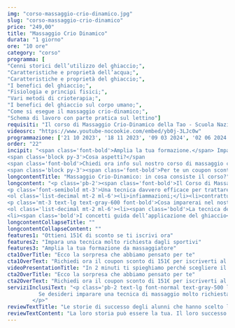 ```yaml
---
img: "corso-massaggio-crio-dinamico.jpg"
slug: "corso-massaggio-crio-dinamico"
price: "249,00"
title: "Massaggio Crio Dinamico"
durata: "1 giorno"
ore: "10 ore"
category: "corso"
programma: [
"Cenni storici dell’utilizzo del ghiaccio;",
"Caratteristiche e proprietà dell’acqua;",
"Caratteristiche e proprietà del ghiaccio;",
"I benefici del ghiaccio;",
"Fisiologia e principi fisici;",
"Vari metodi di crioterapia;",
"I benefici del ghiaccio sul corpo umano;",
"Come si esegue il massaggio crio-dinamico;",
"Schema di lavoro con parte pratica sul lettino"]
requisiti: "Il corso di Massaggio Crio-Dinamico della Tao - Scuola Nazionale di Massaggio è aperto a chi ha già un’esperienza di base precedente, soprattutto una conoscenza delle tecniche del massaggio base classico svedese, quali sfioramenti, frizioni, impastamenti, vibrazioni e percussioni, in tutte le loro varianti, delle tecniche del massaggio decontratturante e sportivo, inoltre è fondamentale la conoscenza dell'anatomia del corpo umano."
videosrc: "https://www.youtube-nocookie.com/embed/yb0j-3LJc0w"
programmazione: ['21 10 2023', '18 11 2023', '09 03 2024', '02 06 2024', '26 10 2024', '23 11 2024']    
order: "22"
incipit: "<span class='font-bold'>Amplia la tua formazione.</span> Impara una nuova tecnica di massaggio. <span class='font-bold'>Scegli la migliore didattica per nuove opportunità di carriera.</span>
<span class='block py-3'>Cosa aspetti?</span
<span class='font-bold'>Chiedi ora info sul nostro corso di massaggio crio-dinamico.</span>
<span class='block py-3'><span class='font-bold'>Per te un coupon sconto per iniziare al meglio questo percorso</span> insieme a noi.</span>"
longcontentTitle: "Massaggio Crio-Dinamico: in cosa consiste il corso?"            
longcontent: "<p class='pb-2'><span class='font-bold'>Il Corso di Massaggio Crio-dinamico ti insegnerà come usare il freddo</span> come agente terapeutico <span class='font-bold'>per ridurre il dolore e migliorare la circolazione.</span></p> 
<p class='font-semibold mt-3'>Una tecnica davvero efficace per trattare:</p>
<ol class='list-decimal mt-2 ml-6'><li>infiammazioni;</li><li>contratture;</li><li>crampi;</li><li>tensioni muscolari;</li><li>infortuni;</li><li>inestetismi;</li></ol><p class='mt-2'><span class='font-bold'>Il ghiaccio se usato sapientemente</span> come ti insegneremo nel nostro corso <span class='font-bold'>diventa uno strumento davvero importante per agire sul dolore</span> e facilitare il recupero funzionale della muscolatura. <span class='font-bold'>Una tecnica di massaggio molto richiesta in ambito sportivo perché</span> se da un lato ha un effetto anestetico soprattutto nella fase acuta degli infortuni (specialmente se di natura traumatica) dall’altro <span class='font-bold'>agevola il recupero post gara.</span></p>
<p class='mt-3 text-lg text-gray-600 font-bold'>Cosa imparerai nel nostro corso di Massaggio Crio Dinamico?</p>
<ol class='list-decimal mt-2 ml-6'><li><span class='bold'>La tecnica del ghiaccio in modo dinamico</span> che verrà usato sul corpo come se fosse un vero e proprio massaggio; </li>
<li><span class='bold'>I concetti guida dell’applicazione del ghiaccio</span>. Come usarlo? Quando usarlo? Quanto usarne? Questi tre elementi determinano il giusto recupero muscolare.</li></ol>"
longcontentCollapseTitle: ""
longcontentCollapseContent: ""
features1: "Ottieni 151€ di sconto se ti iscrivi ora"
features2: "Impara una tecnica molto richiesta dagli sportivi"
features3: "Amplia la tua formazione da massaggiatore"  
cta1OverTitle: "Ecco la sorpresa che abbiamo pensato per te"
cta1OverText: "Richiedi ora il coupon sconto di 151€ per iscriverti al corso di massaggio crio-dinamico"
videoPresentationTitle: "In 2 minuti ti spieghiamo perché scegliere il corso di massaggio crio-dinamico"
cta2OverTitle: "Ecco la sorpresa che abbiamo pensato per te"
cta2OverText: "Richiedi ora il coupon sconto di 151€ per iscriverti al corso di massaggio crio-dinamico"
serviziInclusiText: "<p class='pb-2 text-lg font-normal text-gray-500 lg:text-xl sm:px-16 lg:px-48 text-justify'>
          Se desideri imparare una tecnica di massaggio molto richiesta nei centri benessere e sportivi, questo è il corso giusto per te. Cosa aspetti? Iscriviti ora. 
        </p>"
reviewTextTitle: "Le storie di successo degli alunni che hanno scelto la nostra scuola di massaggio"        
reviewTextContent: "La loro storia può essere la tua. Il loro successo puoi ottenerlo anche tu.<span class='block py-2'>Cosa aspetti? Scegli anche tu di essere finalmente felice del lavoro che scegli.</span>" 
---
```

